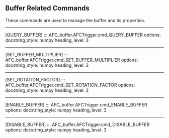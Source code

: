 ## Buffer Related Commands

These commands are used to manage the buffer and its properties. 

-----
[QUERY_BUFFER]
::: AFC_buffer.AFCTrigger.cmd_QUERY_BUFFER
    options:
      docstring_style: numpy
      heading_level: 3

-----
[SET_BUFFER_MULTIPLIER]
::: AFC_buffer.AFCTrigger.cmd_SET_BUFFER_MULTIPLIER
    options:
      docstring_style: numpy
      heading_level: 3

-----
[SET_ROTATION_FACTOR]
::: AFC_buffer.AFCTrigger.cmd_SET_ROTATION_FACTOR
    options:
      docstring_style: numpy
      heading_level: 3

-----
[ENABLE_BUFFER]
::: AFC_buffer.AFCTrigger.cmd_ENABLE_BUFFER
    options:
      docstring_style: numpy
      heading_level: 3

-----
[DISABLE_BUFFER]
::: AFC_buffer.AFCTrigger.cmd_DISABLE_BUFFER
    options:
      docstring_style: numpy
      heading_level: 3